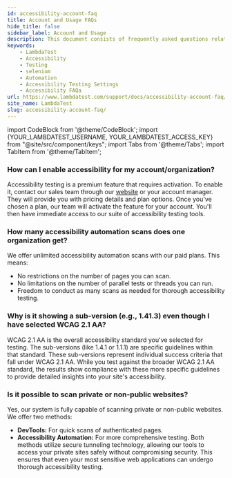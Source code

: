 ```yaml
---
id: accessibility-account-faq
title: Account and Usage FAQs
hide_title: false
sidebar_label: Account and Usage
description: This document consists of frequently asked questions related to the accessibility tool of LambdaTest. It will help you to answer some of your common questions.
keywords:
    - LambdaTest
    - Accessibility
    - Testing
    - selenium
    - Automation
    - Accessibility Testing Settings
    - Accessibility FAQa
url: https://www.lambdatest.com/support/docs/accessibility-account-faq/
site_name: LambdaTest
slug: accessibility-account-faq/
---
```


import CodeBlock from '@theme/CodeBlock';
import {YOUR_LAMBDATEST_USERNAME, YOUR_LAMBDATEST_ACCESS_KEY} from "@site/src/component/keys";
import Tabs from '@theme/Tabs';
import TabItem from '@theme/TabItem';

<script type="application/ld+json"
      dangerouslySetInnerHTML={{ __html: JSON.stringify({
       "@context": "https://schema.org",
        "@type": "BreadcrumbList",
        "itemListElement": [{
          "@type": "ListItem",
          "position": 1,
          "name": "Home",
          "item": "https://www.lambdatest.com"
        },{
          "@type": "ListItem",
          "position": 2,
          "name": "Support",
          "item": "https://www.lambdatest.com/support/docs/"
        },{
          "@type": "ListItem",
          "position": 3,
          "name": "Accessibility FAQ",
          "item": "https://www.lambdatest.com/support/docs/accessibility-account-faq/"
        }]
      })
    }}
></script>

### How can I enable accessibility for my account/organization?
Accessibility testing is a premium feature that requires activation. To enable it, contact our sales team through our [website](https://www.lambdatest.com/accessibility-automation) or your account manager. They will provide you with pricing details and plan options. Once you've chosen a plan, our team will activate the feature for your account. You'll then have immediate access to our suite of accessibility testing tools.

### How many accessibility automation scans does one organization get?
We offer unlimited accessibility automation scans with our paid plans. This means:

- No restrictions on the number of pages you can scan.
- No limitations on the number of parallel tests or threads you can run.
- Freedom to conduct as many scans as needed for thorough accessibility testing.

### Why is it showing a sub-version (e.g., 1.41.3) even though I have selected WCAG 2.1 AA?
WCAG 2.1 AA is the overall accessibility standard you've selected for testing. The sub-versions (like 1.4.1 or 1.1.1) are specific guidelines within that standard. These sub-versions represent individual success criteria that fall under WCAG 2.1 AA. While you test against the broader WCAG 2.1 AA standard, the results show compliance with these more specific guidelines to provide detailed insights into your site's accessibility.

### Is it possible to scan private or non-public websites?
Yes, our system is fully capable of scanning private or non-public websites. We offer two methods:

- **DevTools:** For quick scans of authenticated pages.
- **Accessibility Automation:** For more comprehensive testing.
Both methods utilize secure tunneling technology, allowing our tools to access your private sites safely without compromising security. This ensures that even your most sensitive web applications can undergo thorough accessibility testing.